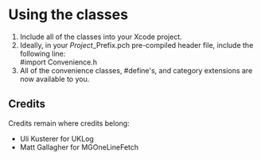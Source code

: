 Using the classes
=================
1. Include all of the classes into your Xcode project.
2. Ideally, in your *Project*_Prefix.pch pre-compiled header file, include
   the following line:  
       #import Convenience.h
3. All of the convenience classes, #define's, and category extensions are now
   available to you.

Credits
-------
Credits remain where credits belong:

* Uli Kusterer for UKLog
* Matt Gallagher for MGOneLineFetch
